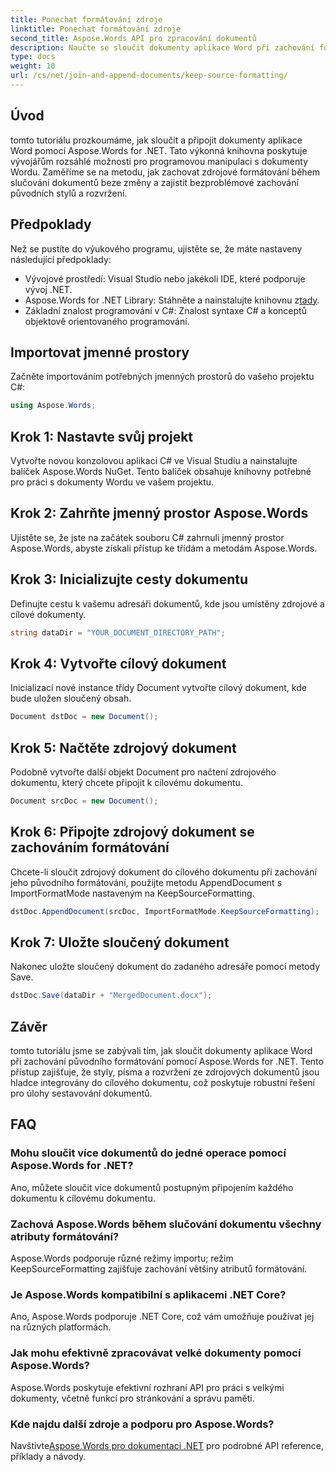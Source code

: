 ```yaml
---
title: Ponechat formátování zdroje
linktitle: Ponechat formátování zdroje
second_title: Aspose.Words API pro zpracování dokumentů
description: Naučte se sloučit dokumenty aplikace Word při zachování formátování pomocí Aspose.Words for .NET. Ideální pro vývojáře, kteří chtějí automatizovat úlohy sestavování dokumentů.
type: docs
weight: 10
url: /cs/net/join-and-append-documents/keep-source-formatting/
---
```

## Úvod

tomto tutoriálu prozkoumáme, jak sloučit a připojit dokumenty aplikace Word pomocí Aspose.Words for .NET. Tato výkonná knihovna poskytuje vývojářům rozsáhlé možnosti pro programovou manipulaci s dokumenty Wordu. Zaměříme se na metodu, jak zachovat zdrojové formátování během slučování dokumentů beze změny a zajistit bezproblémové zachování původních stylů a rozvržení.

## Předpoklady

Než se pustíte do výukového programu, ujistěte se, že máte nastaveny následující předpoklady:

- Vývojové prostředí: Visual Studio nebo jakékoli IDE, které podporuje vývoj .NET.
-  Aspose.Words for .NET Library: Stáhněte a nainstalujte knihovnu z[tady](https://releases.aspose.com/words/net/).
- Základní znalost programování v C#: Znalost syntaxe C# a konceptů objektově orientovaného programování.

## Importovat jmenné prostory

Začněte importováním potřebných jmenných prostorů do vašeho projektu C#:

```csharp
using Aspose.Words;
```

## Krok 1: Nastavte svůj projekt

Vytvořte novou konzolovou aplikaci C# ve Visual Studiu a nainstalujte balíček Aspose.Words NuGet. Tento balíček obsahuje knihovny potřebné pro práci s dokumenty Wordu ve vašem projektu.

## Krok 2: Zahrňte jmenný prostor Aspose.Words

Ujistěte se, že jste na začátek souboru C# zahrnuli jmenný prostor Aspose.Words, abyste získali přístup ke třídám a metodám Aspose.Words.

## Krok 3: Inicializujte cesty dokumentu

Definujte cestu k vašemu adresáři dokumentů, kde jsou umístěny zdrojové a cílové dokumenty.

```csharp
string dataDir = "YOUR_DOCUMENT_DIRECTORY_PATH";
```

## Krok 4: Vytvořte cílový dokument

Inicializací nové instance třídy Document vytvořte cílový dokument, kde bude uložen sloučený obsah.

```csharp
Document dstDoc = new Document();
```

## Krok 5: Načtěte zdrojový dokument

Podobně vytvořte další objekt Document pro načtení zdrojového dokumentu, který chcete připojit k cílovému dokumentu.

```csharp
Document srcDoc = new Document();
```

## Krok 6: Připojte zdrojový dokument se zachováním formátování

Chcete-li sloučit zdrojový dokument do cílového dokumentu při zachování jeho původního formátování, použijte metodu AppendDocument s ImportFormatMode nastaveným na KeepSourceFormatting.

```csharp
dstDoc.AppendDocument(srcDoc, ImportFormatMode.KeepSourceFormatting);
```

## Krok 7: Uložte sloučený dokument

Nakonec uložte sloučený dokument do zadaného adresáře pomocí metody Save.

```csharp
dstDoc.Save(dataDir + "MergedDocument.docx");
```

## Závěr

tomto tutoriálu jsme se zabývali tím, jak sloučit dokumenty aplikace Word při zachování původního formátování pomocí Aspose.Words for .NET. Tento přístup zajišťuje, že styly, písma a rozvržení ze zdrojových dokumentů jsou hladce integrovány do cílového dokumentu, což poskytuje robustní řešení pro úlohy sestavování dokumentů.

## FAQ

### Mohu sloučit více dokumentů do jedné operace pomocí Aspose.Words for .NET?
Ano, můžete sloučit více dokumentů postupným připojením každého dokumentu k cílovému dokumentu.

### Zachová Aspose.Words během slučování dokumentu všechny atributy formátování?
Aspose.Words podporuje různé režimy importu; režim KeepSourceFormatting zajišťuje zachování většiny atributů formátování.

### Je Aspose.Words kompatibilní s aplikacemi .NET Core?
Ano, Aspose.Words podporuje .NET Core, což vám umožňuje používat jej na různých platformách.

### Jak mohu efektivně zpracovávat velké dokumenty pomocí Aspose.Words?
Aspose.Words poskytuje efektivní rozhraní API pro práci s velkými dokumenty, včetně funkcí pro stránkování a správu paměti.

### Kde najdu další zdroje a podporu pro Aspose.Words?
 Navštivte[Aspose.Words pro dokumentaci .NET](https://reference.aspose.com/words/net/) pro podrobné API reference, příklady a návody.
